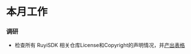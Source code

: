 # 本月工作

### 调研

- 检查所有 RuyiSDK 相关仓库License和Copyright的声明情况，并[产出表格](https://docs.qq.com/sheet/DUGtuYUt1cnhQZm9I?tab=BB08J2&login_t=1753414011999)

